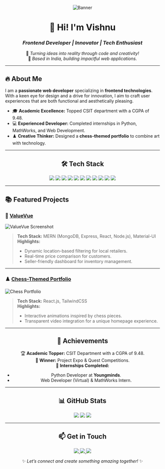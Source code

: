 <div align="center">

![Banner](https://your-banner-image-link-here) <!-- Replace with a high-quality banner -->

# 💫 **Hi! I'm Vishnu**  
### *Frontend Developer | Innovator | Tech Enthusiast*

🌟 *Turning ideas into reality through code and creativity!*  
📍 *Based in India, building impactful web applications.*

---

</div>

## 🔥 **About Me**

I am a **passionate web developer** specializing in **frontend technologies**. With a keen eye for design and a drive for innovation, I aim to craft user experiences that are both functional and aesthetically pleasing.

- 🎓 **Academic Excellence:** Topped CSIT department with a CGPA of 9.48.  
- 💻 **Experienced Developer:** Completed internships in Python, MathWorks, and Web Development.  
- ♟️ **Creative Thinker:** Designed a **chess-themed portfolio** to combine art with technology.

---

<div align="center">

## 🛠️ **Tech Stack**

<p align="center">
<img src="https://img.shields.io/badge/HTML5-%23E34F26.svg?style=for-the-badge&logo=html5&logoColor=white" />
<img src="https://img.shields.io/badge/CSS3-%231572B6.svg?style=for-the-badge&logo=css3&logoColor=white" />
<img src="https://img.shields.io/badge/JavaScript-%23F7DF1E.svg?style=for-the-badge&logo=javascript&logoColor=black" />
<img src="https://img.shields.io/badge/React-%2361DAFB.svg?style=for-the-badge&logo=react&logoColor=black" />
<img src="https://img.shields.io/badge/TailwindCSS-%2338B2AC.svg?style=for-the-badge&logo=tailwind-css&logoColor=white" />
<img src="https://img.shields.io/badge/Next.js-%23000000.svg?style=for-the-badge&logo=next.js&logoColor=white" />
<img src="https://img.shields.io/badge/Python-%233776AB.svg?style=for-the-badge&logo=python&logoColor=white" />
<img src="https://img.shields.io/badge/Node.js-%23339933.svg?style=for-the-badge&logo=node.js&logoColor=white" />
<img src="https://img.shields.io/badge/MongoDB-%234EA94B.svg?style=for-the-badge&logo=mongodb&logoColor=white" />
<img src="https://img.shields.io/badge/Git-%23F05033.svg?style=for-the-badge&logo=git&logoColor=white" />
<img src="https://img.shields.io/badge/Blender-%23F5792A.svg?style=for-the-badge&logo=blender&logoColor=white" />
</p>

</div>

---

## 📚 **Featured Projects**

### 🛒 [**ValueVue**](https://your-valuevue-project-link)  
![ValueVue Screenshot](https://your-image-link-here) <!-- Add a visual from your project -->
> **Tech Stack:** MERN (MongoDB, Express, React, Node.js), Material-UI  
> **Highlights:**  
> - Dynamic location-based filtering for local retailers.  
> - Real-time price comparison for customers.  
> - Seller-friendly dashboard for inventory management.

---

### ♟️ [**Chess-Themed Portfolio**](https://your-portfolio-link)  
![Chess Portfolio](https://your-image-link-here) <!-- Add an image of your portfolio -->
> **Tech Stack:** React.js, TailwindCSS  
> **Highlights:**  
> - Interactive animations inspired by chess pieces.  
> - Transparent video integration for a unique homepage experience.  

---

<div align="center">

## 🌟 **Achievements**

🏆 **Academic Topper:** CSIT Department with a CGPA of 9.48.  
🥇 **Winner:** Project Expo & Quest Competitions.  
📜 **Internships Completed:**  
- Python Developer at **Youngminds**.  
- Web Developer (Virtual) & MathWorks Intern.

</div>

---

<div align="center">

## 📊 **GitHub Stats**

<p align="center">
<img src="https://github-readme-stats.vercel.app/api?username=Vishnu293&show_icons=true&theme=tokyonight&hide_border=true" />
<img src="https://github-readme-streak-stats.herokuapp.com/?user=Vishnu293&theme=tokyonight&hide_border=true" />
<img src="https://github-readme-stats.vercel.app/api/top-langs/?username=Vishnu293&layout=compact&theme=tokyonight&hide_border=true" />
</p>

</div>

---

<div align="center">

## 📫 **Get in Touch**

<p align="center">
<a href="https://linkedin.com/in/your-profile" target="_blank">
<img src="https://img.shields.io/badge/LinkedIn-%230077B5.svg?style=for-the-badge&logo=linkedin&logoColor=white" />
</a>
<a href="mailto:your-email@example.com" target="_blank">
<img src="https://img.shields.io/badge/Email-D14836?style=for-the-badge&logo=gmail&logoColor=white" />
</a>
<a href="https://github.com/your-username" target="_blank">
<img src="https://img.shields.io/badge/GitHub-%23181717.svg?style=for-the-badge&logo=github&logoColor=white" />
</a>
</p>

✨ *Let’s connect and create something amazing together!* ✨  

</div>
